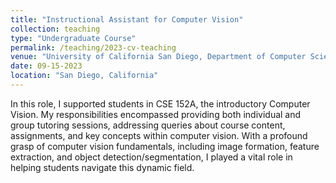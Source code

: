 ```yaml
---
title: "Instructional Assistant for Computer Vision"
collection: teaching
type: "Undergraduate Course"
permalink: /teaching/2023-cv-teaching
venue: "University of California San Diego, Department of Computer Science Engineering"
date: 09-15-2023
location: "San Diego, California"
---
```


In this role, I supported students in CSE 152A, the introductory Computer Vision. My responsibilities encompassed providing both individual and group tutoring sessions, addressing queries about course content, assignments, and key concepts within computer vision. With a profound grasp of computer vision fundamentals, including image formation, feature extraction, and object detection/segmentation, I played a vital role in helping students navigate this dynamic field.